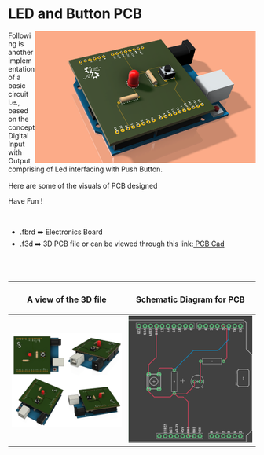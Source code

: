 <h1>LED and Button PCB</h1>

<div>
   <img width=450 align=right src="https://github.com/Electroversity/Electroverse/blob/main/PCB%20Designs/06-Led%20and%20Button/img1.png"/>
   <p>Following is another implementation of a basic circuit i.e., based on the concept Digital Input with Output comprising of Led interfacing with Push Button.<br><br>Here are some of the visuals of PCB designed<br>
        
   Have Fun !
  </p>
<br>

   - .fbrd ➡️ Electronics Board
   - .f3d  ➡️ 3D PCB file or can be viewed through this link:<a href="https://a360.co/3IQ3L4Z"> PCB Cad</a>
   
   
<br> <br> 
<div align=center>
   
| <h3>A view of the 3D file</h2> | <h3>Schematic Diagram for PCB</h3> |      
| --- | --- |
| <img width=500 align=center src="https://github.com/Electroversity/Electroverse/blob/main/PCB%20Designs/06-Led%20and%20Button/img2.png"/><br><img width=500 align=center src="https://github.com/Electroversity/Electroverse/blob/main/PCB%20Designs/06-Led%20and%20Button/img3.png"/> |    <img width="500" src="https://github.com/Electroversity/Electroverse/blob/main/PCB%20Designs/06-Led%20and%20Button/schematic.png"> | 
 
</div>

 
